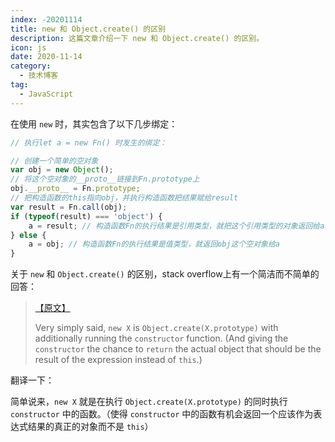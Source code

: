 ```yaml
---
index: -20201114
title: new 和 Object.create() 的区别
description: 这篇文章介绍一下 new 和 Object.create() 的区别。
icon: js
date: 2020-11-14
category:
  - 技术博客
tag:
  - JavaScript
---
```


在使用 `new` 时，其实包含了以下几步绑定：

```javascript
// 执行let a = new Fn() 时发生的绑定：

// 创建一个简单的空对象
var obj = new Object();
// 将这个空对象的__proto__链接到Fn.prototype上
obj.__proto__ = Fn.prototype;
// 把构造函数的this指向obj，并执行构造函数把结果赋给result
var result = Fn.call(obj);
if (typeof(result) === 'object') {
    a = result; // 构造函数Fn的执行结果是引用类型，就把这个引用类型的对象返回给a
} else {
    a = obj; // 构造函数Fn的执行结果是值类型，就返回obj这个空对象给a
}
```



关于 `new` 和 `Object.create()` 的区别，stack overflow上有一个简洁而不简单的回答：

>  [【原文】](https://stackoverflow.com/questions/4166616/understanding-the-difference-between-object-create-and-new-somefunction)
>
> Very simply said, `new X` is `Object.create(X.prototype)` with additionally running the `constructor` function. (And giving the `constructor` the chance to `return` the actual object that should be the result of the expression instead of `this`.)

翻译一下：

简单说来，`new X` 就是在执行 `Object.create(X.prototype)` 的同时执行 `constructor` 中的函数。（使得 `constructor` 中的函数有机会返回一个应该作为表达式结果的真正的对象而不是 `this`）